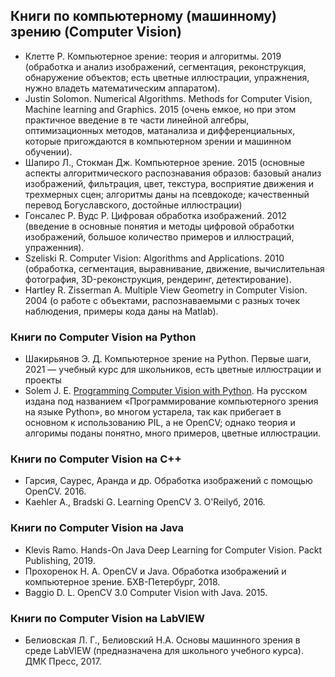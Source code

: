 ## Книги по компьютерному (машинному) зрению (Computer Vision)
- Клетте Р. Компьютерное зрение: теория и алгоритмы. 2019 (обработка и анализ изображений, сегментация, реконструкция, обнаружение объектов; есть цветные иллюстрации, упражнения, нужно владеть математическим аппаратом).
- Justin Solomon. Numerical Algorithms. Methods for Computer Vision, Machine learning and Graphics. 2015 (очень емкое, но при этом практичное введение в те части линейной алгебры, оптимизационных методов, матанализа и дифференциальных, которые пригождаются в компьютерном зрении и машинном обучении).
- Шапиро Л., Стокман Дж. Компьютерное зрение. 2015 (основные аспекты алгоритмического распознавания образов: базовый анализ изображений, фильтрация, цвет, текстура, восприятие движения и трехмерных сцен; алгоритмы даны на псевдокоде; качественный перевод Богуславского, достойные иллюстрации)
- Гонсалес Р. Вудс Р. Цифровая обработка изображений. 2012 (введение в основные понятия и методы цифровой обработки изображений, большое количество примеров и иллюстраций, упраженния).
- Szeliski R. Computer Vision: Algorithms and Applications. 2010 (обработка, сегментация, выравнивание, движение, вычислительная фотография, 3D-реконструкция, рендеринг, детектирование).
- Hartley R. Zisserman A. Multiple View Geometry in Computer Vision. 2004 (о работе с объектами, распознаваемыми с разных точек наблюдения, примеры кода даны на Matlab).


### Книги по Computer Vision на Python
- Шакирьянов Э. Д. Компьютерное зрение на Python. Первые шаги, 2021 — учебный курс для школьников, есть цветные иллюстрации и проекты
- Solem J. E. [Programming Computer Vision with Python](http://programmingcomputervision.com/). На русском издана под названием «Программирование компьютерного зрения на языке Python», во многом устарела, так как прибегает в основном к использованию PIL, а не OpenCV; однако теория и алгоримы поданы понятно, много примеров, цветные иллюстрации.


### Книги по Computer Vision на C++
- Гарсия, Саурес, Аранда и др. Обработка изображений с помощью OpenCV. 2016. 
- Kaehler A., Bradski G. Learning OpenCV 3. O'Reilyб, 2016. 


### Книги по Computer Vision на Java
- Klevis Ramo. Hands-On Java Deep Learning for Computer Vision. Packt Publishing, 2019. 
- Прохоренок Н. А. OpenCV и Java. Обработка изображений и компьютерное зрение. БХВ-Петербург, 2018. 
- Baggio D. L. OpenCV 3.0 Computer Vision with Java. 2015. 


### Книги по Computer Vision на LabVIEW
- Белиовская Л. Г.,  Белиовский Н.А. Основы машинного зрения в среде LabVIEW (предназначена для школьного учебного курса). ДМК Пресс, 2017.
